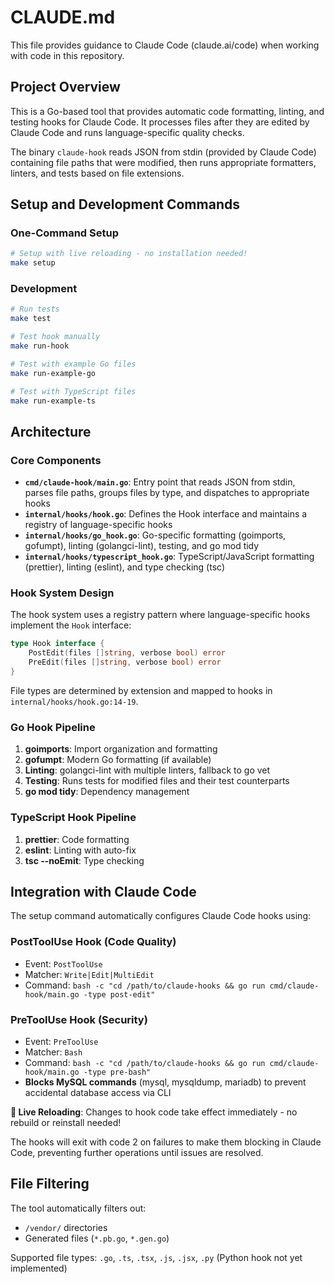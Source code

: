 # CLAUDE.md

This file provides guidance to Claude Code (claude.ai/code) when working with code in this repository.

## Project Overview

This is a Go-based tool that provides automatic code formatting, linting, and testing hooks for Claude Code. It processes files after they are edited by Claude Code and runs language-specific quality checks.

The binary `claude-hook` reads JSON from stdin (provided by Claude Code) containing file paths that were modified, then runs appropriate formatters, linters, and tests based on file extensions.

## Setup and Development Commands

### One-Command Setup
```bash
# Setup with live reloading - no installation needed!
make setup
```

### Development
```bash
# Run tests
make test

# Test hook manually
make run-hook

# Test with example Go files
make run-example-go

# Test with TypeScript files  
make run-example-ts
```

## Architecture

### Core Components

- **`cmd/claude-hook/main.go`**: Entry point that reads JSON from stdin, parses file paths, groups files by type, and dispatches to appropriate hooks
- **`internal/hooks/hook.go`**: Defines the Hook interface and maintains a registry of language-specific hooks
- **`internal/hooks/go_hook.go`**: Go-specific formatting (goimports, gofumpt), linting (golangci-lint), testing, and go mod tidy
- **`internal/hooks/typescript_hook.go`**: TypeScript/JavaScript formatting (prettier), linting (eslint), and type checking (tsc)

### Hook System Design

The hook system uses a registry pattern where language-specific hooks implement the `Hook` interface:

```go
type Hook interface {
    PostEdit(files []string, verbose bool) error
    PreEdit(files []string, verbose bool) error
}
```

File types are determined by extension and mapped to hooks in `internal/hooks/hook.go:14-19`.

### Go Hook Pipeline
1. **goimports**: Import organization and formatting
2. **gofumpt**: Modern Go formatting (if available)
3. **Linting**: golangci-lint with multiple linters, fallback to go vet
4. **Testing**: Runs tests for modified files and their test counterparts
5. **go mod tidy**: Dependency management

### TypeScript Hook Pipeline
1. **prettier**: Code formatting
2. **eslint**: Linting with auto-fix
3. **tsc --noEmit**: Type checking

## Integration with Claude Code

The setup command automatically configures Claude Code hooks using:

### PostToolUse Hook (Code Quality)
- Event: `PostToolUse`
- Matcher: `Write|Edit|MultiEdit` 
- Command: `bash -c "cd /path/to/claude-hooks && go run cmd/claude-hook/main.go -type post-edit"`

### PreToolUse Hook (Security)
- Event: `PreToolUse`
- Matcher: `Bash`
- Command: `bash -c "cd /path/to/claude-hooks && go run cmd/claude-hook/main.go -type pre-bash"`
- **Blocks MySQL commands** (mysql, mysqldump, mariadb) to prevent accidental database access via CLI

**🔄 Live Reloading**: Changes to hook code take effect immediately - no rebuild or reinstall needed!

The hooks will exit with code 2 on failures to make them blocking in Claude Code, preventing further operations until issues are resolved.

## File Filtering

The tool automatically filters out:
- `/vendor/` directories
- Generated files (`*.pb.go`, `*.gen.go`)

Supported file types: `.go`, `.ts`, `.tsx`, `.js`, `.jsx`, `.py` (Python hook not yet implemented)
